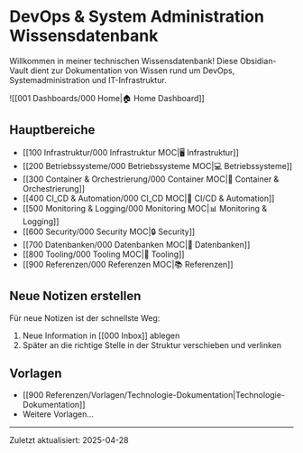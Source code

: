 # DevOps & System Administration Wissensdatenbank

Willkommen in meiner technischen Wissensdatenbank! Diese Obsidian-Vault dient zur Dokumentation von Wissen rund um DevOps, Systemadministration und IT-Infrastruktur.

![[001 Dashboards/000 Home|🏠 Home Dashboard]]

## Hauptbereiche

- [[100 Infrastruktur/000 Infrastruktur MOC|🖥️ Infrastruktur]]
- [[200 Betriebssysteme/000 Betriebssysteme MOC|💻 Betriebssysteme]]
- [[300 Container & Orchestrierung/000 Container MOC|🐳 Container & Orchestrierung]]
- [[400 CI_CD & Automation/000 CI_CD MOC|🔄 CI/CD & Automation]]
- [[500 Monitoring & Logging/000 Monitoring MOC|📊 Monitoring & Logging]]
- [[600 Security/000 Security MOC|🔒 Security]]
- [[700 Datenbanken/000 Datenbanken MOC|💾 Datenbanken]]
- [[800 Tooling/000 Tooling MOC|🧰 Tooling]]
- [[900 Referenzen/000 Referenzen MOC|📚 Referenzen]]

## Neue Notizen erstellen

Für neue Notizen ist der schnellste Weg:
1. Neue Information in [[000 Inbox]] ablegen
2. Später an die richtige Stelle in der Struktur verschieben und verlinken

## Vorlagen

- [[900 Referenzen/Vorlagen/Technologie-Dokumentation|Technologie-Dokumentation]]
- Weitere Vorlagen...

---

Zuletzt aktualisiert: 2025-04-28 
